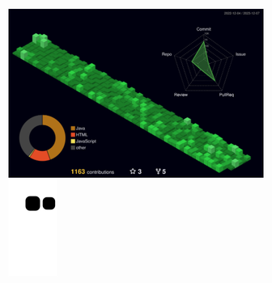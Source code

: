 ![profile-night-green](https://github.com/pnci1029/pnci1029/blob/master/profile-3d-contrib/profile-night-green.svg)
![snake gif](https://github.com/pnci1029/pnci1029/blob/output/github-contribution-grid-snake.svg)
<!--
**pnci1029/pnci1029** is a ✨ _special_ ✨ repository because its `README.md` (this file) appears on your GitHub profile.

Here are some ideas to get you started:

- 🔭 I’m currently working on ...
- 🌱 I’m currently learning ...
- 👯 I’m looking to collaborate on ...
- 🤔 I’m looking for help with ...
- 💬 Ask me about ...
- 📫 How to reach me: ...
- 😄 Pronouns: ...
- ⚡ Fun fact: ...
-->
